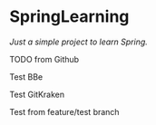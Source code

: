 # SpringLearning

_Just a simple project to learn Spring._

TODO from Github


Test BBe

Test GitKraken

Test from feature/test branch